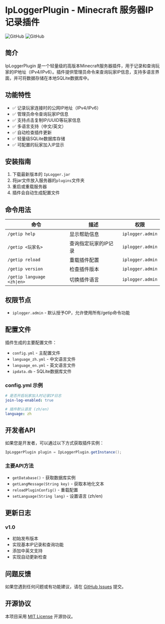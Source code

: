 # IpLoggerPlugin - Minecraft 服务器IP记录插件

![GitHub](https://img.shields.io/badge/Spigot-1.13~1.21+-brightgreen) ![GitHub](https://img.shields.io/badge/License-MIT-blue)

## 简介

IpLoggerPlugin 是一个轻量级的高版本Minecraft服务器插件，用于记录和查询玩家的IP地址（IPv4/IPv6）。插件提供管理员命令来查询玩家IP信息，支持多语言界面，并可将数据存储在本地SQLite数据库中。

## 功能特性

- ✅ 记录玩家连接时的公网IP地址（IPv4/IPv6）
- ✅ 管理员命令查询玩家IP信息
- ✅ 支持点击复制IP/UUID等玩家信息
- ✅ 多语言支持（中文/英文）
- ✅ 自动检查插件更新
- ✅ 轻量级SQLite数据库存储
- ✅ 可配置的玩家加入IP显示

## 安装指南

1. 下载最新版本的 `IpLogger.jar`
2. 将jar文件放入服务器的`plugins`文件夹
3. 重启或重载服务器
4. 插件会自动生成配置文件

## 命令用法

| 命令                       | 描述                 | 权限             |
| -------------------------- | -------------------- | ---------------- |
| `/getip help`              | 显示帮助信息         | `iplogger.admin` |
| `/getip <玩家名>`          | 查询指定玩家的IP记录 | `iplogger.admin` |
| `/getip reload`            | 重载插件配置         | `iplogger.admin` |
| `/getip version`           | 检查插件版本         | `iplogger.admin` |
| `/getip language <zh\|en>` | 切换插件语言         | `iplogger.admin` |

## 权限节点

- `iplogger.admin` - 默认授予OP，允许使用所有/getip命令功能

## 配置文件

插件生成的主要配置文件：

- `config.yml` - 主配置文件
- `language_zh.yml` - 中文语言文件
- `language_en.yml` - 英文语言文件
- `ipdata.db` - SQLite数据库文件

### config.yml 示例

```yaml
# 是否开启玩家加入时记录IP日志
join-log-enabled: true

# 插件默认语言 (zh/en)
language: zh
```

## 开发者API

如果您是开发者，可以通过以下方式获取插件实例：

```java
IpLoggerPlugin plugin = IpLoggerPlugin.getInstance();
```

### 主要API方法

- `getDatabase()` - 获取数据库实例
- `getLangMessage(String key)` - 获取本地化文本
- `reloadPluginConfig()` - 重载配置
- `setLanguage(String lang)` - 设置语言 (zh/en)

## 更新日志

### v1.0
- 初始发布版本
- 实现基本IP记录和查询功能
- 添加中英文支持
- 实现自动更新检查

## 问题反馈

如果您遇到任何问题或有功能建议，请在 [GitHub Issues](https://github.com/foxplaying/IpLoggerPlugin/issues) 提交。

## 开源协议

本项目采用 [MIT License](LICENSE) 开源协议。
